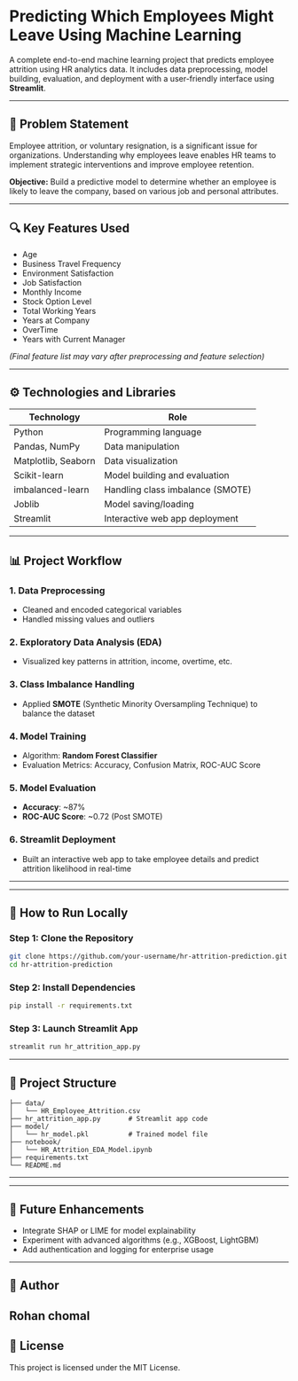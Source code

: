 #  Predicting Which Employees Might Leave Using Machine Learning

A complete end-to-end machine learning project that predicts employee attrition using HR analytics data. It includes data preprocessing, model building, evaluation, and deployment with a user-friendly interface using **Streamlit**.

---

## 📌 Problem Statement

Employee attrition, or voluntary resignation, is a significant issue for organizations. Understanding why employees leave enables HR teams to implement strategic interventions and improve employee retention.

**Objective:** Build a predictive model to determine whether an employee is likely to leave the company, based on various job and personal attributes.

---

## 🔍 Key Features Used

* Age
* Business Travel Frequency
* Environment Satisfaction
* Job Satisfaction
* Monthly Income
* Stock Option Level
* Total Working Years
* Years at Company
* OverTime
* Years with Current Manager

*(Final feature list may vary after preprocessing and feature selection)*

---

## ⚙️ Technologies and Libraries

| Technology          | Role                             |
| ------------------- | -------------------------------- |
| Python              | Programming language             |
| Pandas, NumPy       | Data manipulation                |
| Matplotlib, Seaborn | Data visualization               |
| Scikit-learn        | Model building and evaluation    |
| imbalanced-learn    | Handling class imbalance (SMOTE) |
| Joblib              | Model saving/loading             |
| Streamlit           | Interactive web app deployment   |

---

## 📊 Project Workflow

### 1. Data Preprocessing

* Cleaned and encoded categorical variables
* Handled missing values and outliers

### 2. Exploratory Data Analysis (EDA)

* Visualized key patterns in attrition, income, overtime, etc.

### 3. Class Imbalance Handling

* Applied **SMOTE** (Synthetic Minority Oversampling Technique) to balance the dataset

### 4. Model Training

* Algorithm: **Random Forest Classifier**
* Evaluation Metrics: Accuracy, Confusion Matrix, ROC-AUC Score

### 5. Model Evaluation

* **Accuracy**: \~87%
* **ROC-AUC Score**: \~0.72 (Post SMOTE)

### 6. Streamlit Deployment

* Built an interactive web app to take employee details and predict attrition likelihood in real-time

---

---

## 🔧 How to Run Locally

### Step 1: Clone the Repository

```bash
git clone https://github.com/your-username/hr-attrition-prediction.git
cd hr-attrition-prediction
```

### Step 2: Install Dependencies

```bash
pip install -r requirements.txt
```

### Step 3: Launch Streamlit App

```bash
streamlit run hr_attrition_app.py
```

---

## 📁 Project Structure

```
├── data/
│   └── HR_Employee_Attrition.csv
├── hr_attrition_app.py       # Streamlit app code
├── model/
│   └── hr_model.pkl          # Trained model file
├── notebook/
│   └── HR_Attrition_EDA_Model.ipynb
├── requirements.txt
└── README.md
```

---

---

## 🤔 Future Enhancements

* Integrate SHAP or LIME for model explainability
* Experiment with advanced algorithms (e.g., XGBoost, LightGBM)
* Add authentication and logging for enterprise usage

---

## 👤 Author

Rohan chomal
---

## 📄 License

This project is licensed under the MIT License.
